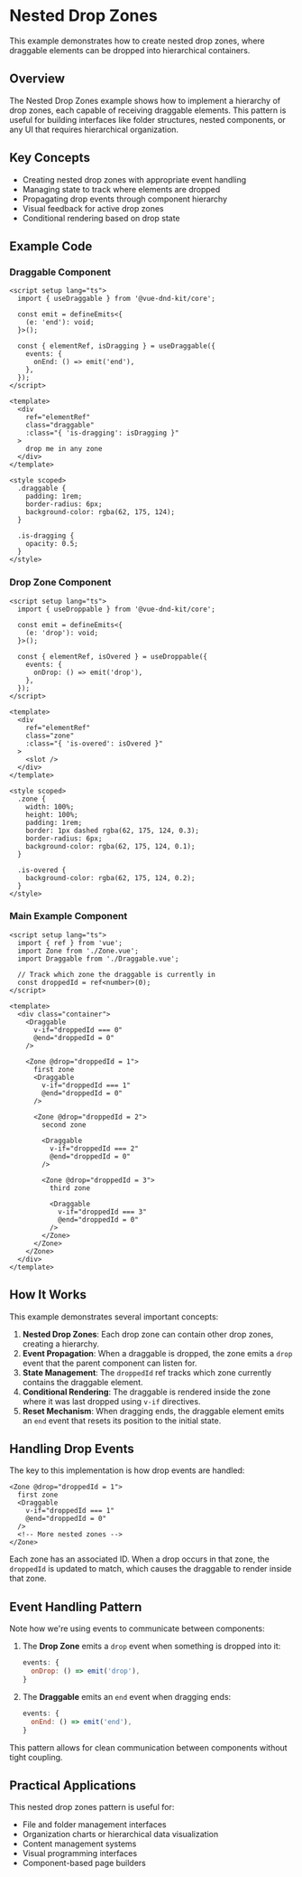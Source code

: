 # Nested Drop Zones

This example demonstrates how to create nested drop zones, where draggable elements can be dropped into hierarchical containers.

<script setup>
import Example from '@examples/NestingZones/Example.vue';
</script>

## Overview

The Nested Drop Zones example shows how to implement a hierarchy of drop zones, each capable of receiving draggable elements. This pattern is useful for building interfaces like folder structures, nested components, or any UI that requires hierarchical organization.

<Example />

## Key Concepts

- Creating nested drop zones with appropriate event handling
- Managing state to track where elements are dropped
- Propagating drop events through component hierarchy
- Visual feedback for active drop zones
- Conditional rendering based on drop state

## Example Code

### Draggable Component

```vue
<script setup lang="ts">
  import { useDraggable } from '@vue-dnd-kit/core';

  const emit = defineEmits<{
    (e: 'end'): void;
  }>();

  const { elementRef, isDragging } = useDraggable({
    events: {
      onEnd: () => emit('end'),
    },
  });
</script>

<template>
  <div
    ref="elementRef"
    class="draggable"
    :class="{ 'is-dragging': isDragging }"
  >
    drop me in any zone
  </div>
</template>

<style scoped>
  .draggable {
    padding: 1rem;
    border-radius: 6px;
    background-color: rgba(62, 175, 124);
  }

  .is-dragging {
    opacity: 0.5;
  }
</style>
```

### Drop Zone Component

```vue
<script setup lang="ts">
  import { useDroppable } from '@vue-dnd-kit/core';

  const emit = defineEmits<{
    (e: 'drop'): void;
  }>();

  const { elementRef, isOvered } = useDroppable({
    events: {
      onDrop: () => emit('drop'),
    },
  });
</script>

<template>
  <div
    ref="elementRef"
    class="zone"
    :class="{ 'is-overed': isOvered }"
  >
    <slot />
  </div>
</template>

<style scoped>
  .zone {
    width: 100%;
    height: 100%;
    padding: 1rem;
    border: 1px dashed rgba(62, 175, 124, 0.3);
    border-radius: 6px;
    background-color: rgba(62, 175, 124, 0.1);
  }

  .is-overed {
    background-color: rgba(62, 175, 124, 0.2);
  }
</style>
```

### Main Example Component

```vue
<script setup lang="ts">
  import { ref } from 'vue';
  import Zone from './Zone.vue';
  import Draggable from './Draggable.vue';

  // Track which zone the draggable is currently in
  const droppedId = ref<number>(0);
</script>

<template>
  <div class="container">
    <Draggable
      v-if="droppedId === 0"
      @end="droppedId = 0"
    />

    <Zone @drop="droppedId = 1">
      first zone
      <Draggable
        v-if="droppedId === 1"
        @end="droppedId = 0"
      />

      <Zone @drop="droppedId = 2">
        second zone

        <Draggable
          v-if="droppedId === 2"
          @end="droppedId = 0"
        />

        <Zone @drop="droppedId = 3">
          third zone

          <Draggable
            v-if="droppedId === 3"
            @end="droppedId = 0"
          />
        </Zone>
      </Zone>
    </Zone>
  </div>
</template>
```

## How It Works

This example demonstrates several important concepts:

1. **Nested Drop Zones**: Each drop zone can contain other drop zones, creating a hierarchy.
2. **Event Propagation**: When a draggable is dropped, the zone emits a `drop` event that the parent component can listen for.
3. **State Management**: The `droppedId` ref tracks which zone currently contains the draggable element.
4. **Conditional Rendering**: The draggable is rendered inside the zone where it was last dropped using `v-if` directives.
5. **Reset Mechanism**: When dragging ends, the draggable element emits an `end` event that resets its position to the initial state.

## Handling Drop Events

The key to this implementation is how drop events are handled:

```vue
<Zone @drop="droppedId = 1">
  first zone
  <Draggable
    v-if="droppedId === 1"
    @end="droppedId = 0"
  />
  <!-- More nested zones -->
</Zone>
```

Each zone has an associated ID. When a drop occurs in that zone, the `droppedId` is updated to match, which causes the draggable to render inside that zone.

## Event Handling Pattern

Note how we're using events to communicate between components:

1. The **Drop Zone** emits a `drop` event when something is dropped into it:

   ```js
   events: {
     onDrop: () => emit('drop'),
   }
   ```

2. The **Draggable** emits an `end` event when dragging ends:

   ```js
   events: {
     onEnd: () => emit('end'),
   }
   ```

This pattern allows for clean communication between components without tight coupling.

## Practical Applications

This nested drop zones pattern is useful for:

- File and folder management interfaces
- Organization charts or hierarchical data visualization
- Content management systems
- Visual programming interfaces
- Component-based page builders
